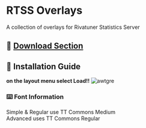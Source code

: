 # RTSS Overlays
A collection of overlays for Rivatuner Statistics Server 

## 💾 [Download Section](https://github.com/Unknxwn007/RTSS-Overlays/releases)

## 📖 Installation Guide
**on the layout menu select Load!!**
![awtgre](https://i.imgur.com/1TL59dT.png)

### ⌨️ Font Information
Simple & Regular use TT Commons Medium \
Advanced uses TT Commons Regular

